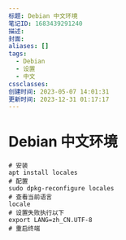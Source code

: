 ```yaml
---
标题: Debian 中文环境
笔记ID: 1683439291240
描述: 
封面: 
aliases: []
tags:
  - Debian
  - 设置
  - 中文
cssclasses: 
创建时间: 2023-05-07 14:01:31
更新时间: 2023-12-31 01:17:17
---
```


# Debian 中文环境

```shell
# 安装
apt install locales
# 配置
sudo dpkg-reconfigure locales
# 查看当前语言
locale
# 设置失败执行以下
export LANG=zh_CN.UTF-8
# 重启终端
```
